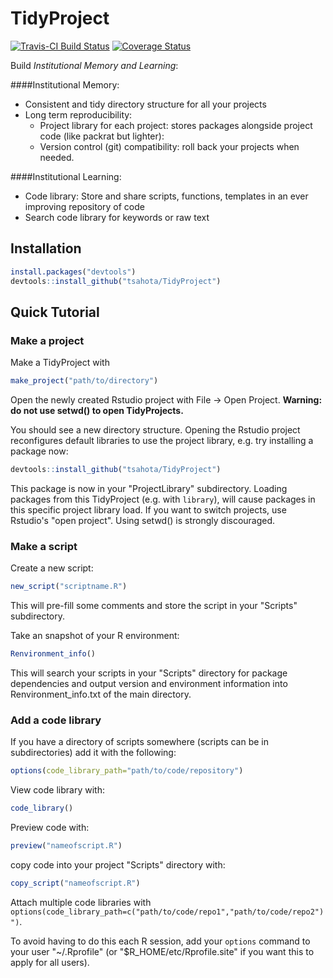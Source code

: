 # TidyProject

[![Travis-CI Build Status](https://travis-ci.org/tsahota/TidyProject.svg?branch=master)](https://travis-ci.org/tsahota/TidyProject)
[![Coverage Status](https://coveralls.io/repos/github/tsahota/TidyProject/badge.svg?branch=master)](https://coveralls.io/github/tsahota/TidyProject?branch=master)

Build *Institutional Memory and Learning*:
 
####Institutional Memory:
* Consistent and tidy directory structure for all your projects
* Long term reproducibility:
  * Project library for each project: stores packages alongside project code (like packrat but lighter): 
  * Version control (git) compatibility: roll back your projects when needed.

####Institutional Learning:
* Code library: Store and share scripts, functions, templates in an ever improving repository of code
* Search code library for keywords or raw text

## Installation

```R
install.packages("devtools")
devtools::install_github("tsahota/TidyProject")
```

## Quick Tutorial

### Make a project
Make a TidyProject with

```R
make_project("path/to/directory")
```
Open the newly created Rstudio project with File -> Open Project. **Warning: do not use setwd() to open TidyProjects.**

You should see a new directory structure.  Opening the Rstudio project reconfigures default libraries to use the project library, e.g. try installing a package now:

```R
devtools::install_github("tsahota/TidyProject")
```

This package is now in your "ProjectLibrary" subdirectory. Loading packages from this TidyProject (e.g. with `library`), will cause packages in this specific project library load. If you want to switch projects, use Rstudio's "open project".  Using setwd() is strongly discouraged.

### Make a script
Create a new script:

```R
new_script("scriptname.R")
```
This will pre-fill some comments and store the script in your "Scripts" subdirectory.

Take an snapshot of your R environment:

```R
Renvironment_info()
```

This will search your scripts in your "Scripts" directory for package dependencies and output version and environment information into Renvironment_info.txt of the main directory.

### Add a code library

If you have a directory of scripts somewhere (scripts can be in subdirectories) add it with the following:

```R
options(code_library_path="path/to/code/repository")
```

View code library with:

```R
code_library()
```

Preview code with:

```R
preview("nameofscript.R")
```

copy code into your project "Scripts" directory with:

```R
copy_script("nameofscript.R")
```
Attach multiple code libraries with `options(code_library_path=c("path/to/code/repo1","path/to/code/repo2")")`.

To avoid having to do this each R session, add your `options` command to your user "~/.Rprofile" (or "$R_HOME/etc/Rprofile.site" if you want this to apply for all users).
